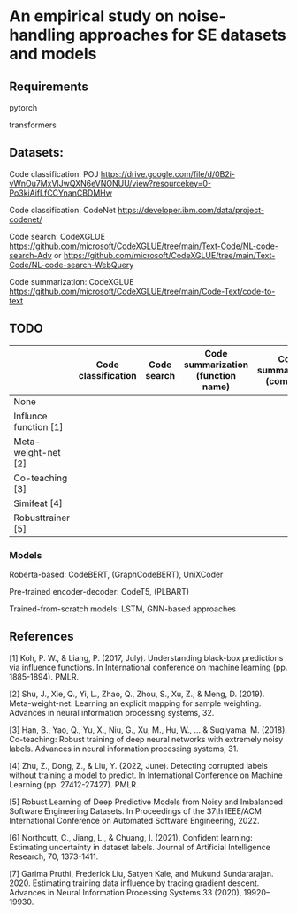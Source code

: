 # An empirical study on noise-handling approaches for SE datasets and models

## Requirements

pytorch

transformers

## Datasets:

Code classification: POJ   https://drive.google.com/file/d/0B2i-vWnOu7MxVlJwQXN6eVNONUU/view?resourcekey=0-Po3kiAifLfCCYnanCBDMHw

Code classification: CodeNet   https://developer.ibm.com/data/project-codenet/

Code search: CodeXGLUE   https://github.com/microsoft/CodeXGLUE/tree/main/Text-Code/NL-code-search-Adv or https://github.com/microsoft/CodeXGLUE/tree/main/Text-Code/NL-code-search-WebQuery

Code summarization: CodeXGLUE   https://github.com/microsoft/CodeXGLUE/tree/main/Code-Text/code-to-text

## TODO

|                  |Code classification| Code search|Code summarization (function name)|Code summarization (comment)|
| ---------------- | ------ | -------- | --------- | --------- |
| None      |   |    |     |         |
| Influnce function [1]     |   |    |     |         |
| Meta-weight-net [2]     |   |    |     |         |
| Co-teaching [3]     |   |    |     |         |
| Simifeat [4]     |   |    |     |         |
| Robusttrainer [5]     |   |    |     |         |

### Models

Roberta-based: CodeBERT, (GraphCodeBERT), UniXCoder

Pre-trained encoder-decoder: CodeT5, (PLBART)

Trained-from-scratch models: LSTM, GNN-based approaches

## References

[1] Koh, P. W., & Liang, P. (2017, July). Understanding black-box predictions via influence functions. In International conference on machine learning (pp. 1885-1894). PMLR.

[2] Shu, J., Xie, Q., Yi, L., Zhao, Q., Zhou, S., Xu, Z., & Meng, D. (2019). Meta-weight-net: Learning an explicit mapping for sample weighting. Advances in neural information processing systems, 32.

[3] Han, B., Yao, Q., Yu, X., Niu, G., Xu, M., Hu, W., ... & Sugiyama, M. (2018). Co-teaching: Robust training of deep neural networks with extremely noisy labels. Advances in neural information processing systems, 31.

[4] Zhu, Z., Dong, Z., & Liu, Y. (2022, June). Detecting corrupted labels without training a model to predict. In International Conference on Machine Learning (pp. 27412-27427). PMLR.

[5] Robust Learning of Deep Predictive Models from Noisy and Imbalanced Software Engineering Datasets. In Proceedings of the 37th IEEE/ACM International Conference on Automated Software Engineering, 2022.

[6] Northcutt, C., Jiang, L., & Chuang, I. (2021). Confident learning: Estimating uncertainty in dataset labels. Journal of Artificial Intelligence Research, 70, 1373-1411.

[7] Garima Pruthi, Frederick Liu, Satyen Kale, and Mukund Sundararajan. 2020. Estimating training data influence by tracing gradient descent. Advances in Neural Information Processing Systems 33 (2020), 19920–19930.


